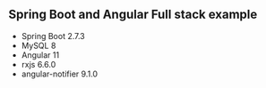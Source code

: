 ## Spring Boot and Angular Full stack example
- Spring Boot 2.7.3
- MySQL 8
- Angular 11
- rxjs 6.6.0
- angular-notifier 9.1.0